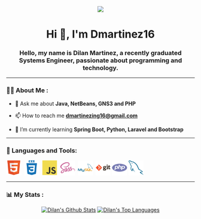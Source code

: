 <div id="header" align="center">
    <img src="https://media.giphy.com/media/Dh5q0sShxgp13DwrvG/giphy.gif" width="70%" />
    <h1 align="center">Hi 👋, I'm Dmartinez16</h1>
    <h3 align="center">Hello, my name is Dilan Martinez, a recently graduated Systems Engineer, passionate about programming and technology.</h3>
</div>

---
### 👨‍💻 About Me :

- 💬 Ask me about **Java, NetBeans, GNS3 and PHP**

- 📫 How to reach me **dmartinezing16@gmail.com**

- 🌱 I’m currently learning **Spring Boot, Python, Laravel and Bootstrap**

---
<div align="left">
    <h3>🔨 Languages and Tools:</h3>
    <div>
        <img src="https://github.com/devicons/devicon/blob/master/icons/html5/html5-original.svg" title="HTML5" alt="HTML" width="40" height="40"/>&nbsp;
        <img src="https://github.com/devicons/devicon/blob/master/icons/css3/css3-plain-wordmark.svg"  title="CSS3" alt="CSS" width="40" height="40"/>&nbsp;
        <img src="https://github.com/devicons/devicon/blob/master/icons/javascript/javascript-original.svg" title="JavaScript" alt="JavaScript" width="40" height="40"/>&nbsp;
        <img src="https://github.com/devicons/devicon/blob/master/icons/sass/sass-original.svg" title="Sass" alt="Sass" width="40" height="40"/>&nbsp;
        <img src="https://github.com/devicons/devicon/blob/master/icons/mysql/mysql-original-wordmark.svg" title="MySQL"  alt="MySQL" width="40" height="40"/>&nbsp;
        <img src="https://github.com/devicons/devicon/blob/master/icons/git/git-original-wordmark.svg" title="Git" **alt="Git" width="40" height="40"/>
        <img src="https://github.com/devicons/devicon/blob/master/icons/php/php-plain.svg" title="Git" **alt="Git" width="40" height="40"/>
        <img src="https://github.com/devicons/devicon/blob/master/icons/mysql/mysql-plain.svg" title="Git" **alt="Git" width="40" height="40"/>
      </div>
</div>

---

### 📊 My Stats :


<p align="center">
    <a href="#"><img alt="Dilan's Github Stats" src="https://github-readme-stats.vercel.app/api?username=Dmartinez16&show_icons=true&count_private=true&theme=dark&hide_border=true&bg_color=0D1117" /></a>
  <a href="#"><img alt="Dilan's Top Languages" src="https://github-readme-stats.vercel.app/api/top-langs/?username=Dmartinez16&langs_count=8&count_private=true&layout=compact&theme=dark&hide_border=true&bg_color=0D1117" /></a>
    
  </p>



